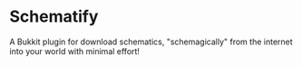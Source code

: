 Schematify
==========

A Bukkit plugin for download schematics, "schemagically" from the internet into your world with minimal effort!
